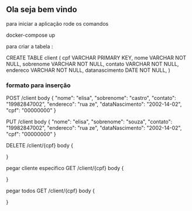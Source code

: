 ## Ola seja bem vindo

para iniciar a aplicação rode os comandos

docker-compose up 

para criar a tabela :

CREATE TABLE client (
    cpf VARCHAR PRIMARY KEY,
    nome VARCHAR NOT NULL,
    sobrenome VARCHAR NOT NULL,
    contato VARCHAR NOT NULL,
    endereco VARCHAR NOT NULL,
    datanascimento DATE NOT NULL,
)


### formato para inserção

POST /client
body
{
    	"nome":    "elisa",
		"sobrenome": "castro",
        "contato": "19982847002",
        "endereco": "rua ze",
        "dataNascimento": "2002-14-02",
        "cpf": "00000000"
}

PUT /client
body
{
    	"nome":    "elisa",
		"sobrenome": "souza",
        "contato": "19982847002",
        "endereco": "rua ze",
        "dataNascimento": "2002-14-02",
        "cpf": "00000000"
}


DELETE /client/{cpf}
body
{

}

pegar cliente especifico
GET /client/{cpf}
body
{

}

pegar todos
GET /client/{cpf}
body
{

}